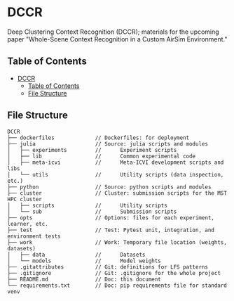 # DCCR

Deep Clustering Context Recognition (DCCR); materials for the upcoming paper "Whole-Scene Context Recognition in a Custom AirSim Environment."

## Table of Contents

- [DCCR](#dccr)
  - [Table of Contents](#table-of-contents)
  - [File Structure](#file-structure)

## File Structure

```
DCCR
├── dockerfiles             // Dockerfiles: for deployment
├── julia                   // Source: julia scripts and modules
│   ├── experiments         //      Experiment scripts
│   ├── lib                 //      Common experimental code
│   ├── meta-icvi           //      Meta-ICVI development scripts and libs
│   └── utils               //      Utility scripts (data inspection, etc.)
├── python                  // Source: python scripts and modules
├── cluster                 // Cluster: submission scripts for the MST HPC cluster
│   ├── scripts             //      Utility scripts
│   └── sub                 //      Submission scripts
├── opts                    // Options: files for each experiment, learner, etc.
├── test                    // Test: Pytest unit, integration, and environment tests
├── work                    // Work: Temporary file location (weights, datasets)
│   ├── data                //      Datasets
│   └── models              //      Model weights
├── .gitattributes          // Git: definitions for LFS patterns
├── .gitignore              // Git: .gitignore for the whole project
├── README.md               // Doc: this document
└── requirements.txt        // Doc: pip requirements file for standard venv
```